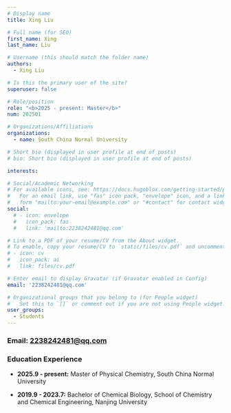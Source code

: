 ```yaml
---
# Display name
title: Xing Liu

# Full name (for SEO)
first_name: Xing
last_name: Liu

# Username (this should match the folder name)
authors:
  - Xing Liu

# Is this the primary user of the site?
superuser: false

# Role/position
role: "<b>2025 - present: Master</b>"
num: 202501

# Organizations/Affiliations
organizations:
  - name: South China Normal University

# Short bio (displayed in user profile at end of posts)
# bio: Short bio (displayed in user profile at end of posts)

interests:

# Social/Academic Networking
# For available icons, see: https://docs.hugoblox.com/getting-started/page-builder/#icons
#   For an email link, use "fas" icon pack, "envelope" icon, and a link in the
#   form "mailto:your-email@example.com" or "#contact" for contact widget.
social:
  # - icon: envelope
  #   icon_pack: fas
  #   link: 'mailto:2238242481@qq.com'

# Link to a PDF of your resume/CV from the About widget.
# To enable, copy your resume/CV to `static/files/cv.pdf` and uncomment the lines below.
# - icon: cv
#   icon_pack: ai
#   link: files/cv.pdf

# Enter email to display Gravatar (if Gravatar enabled in Config)
email: '2238242481@qq.com'

# Organizational groups that you belong to (for People widget)
#   Set this to `[]` or comment out if you are not using People widget.
user_groups:
  - Students
---
```

### Email: 2238242481@qq.com

### Education Experience

- **2025.9 - present:** Master of Physical Chemistry, South China Normal University

- **2019.9 - 2023.7:** Bachelor of Chemical Biology, School of Chemistry and Chemical Engineering, Nanjing University